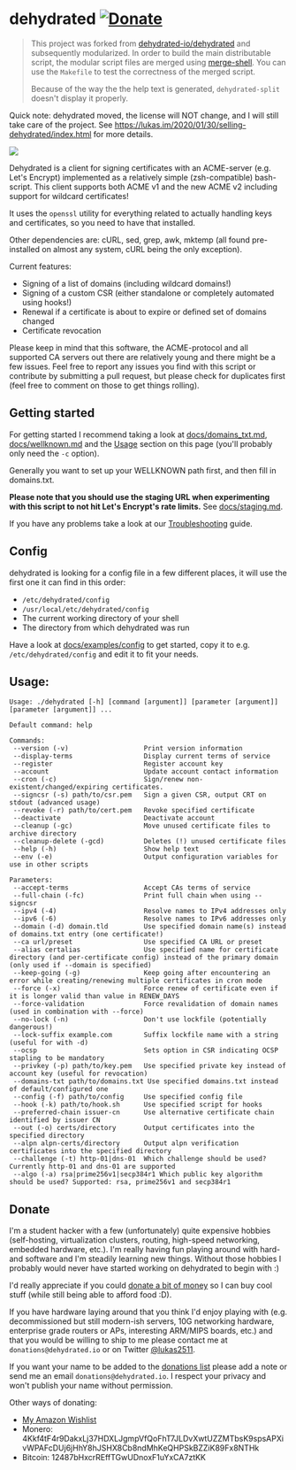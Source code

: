 # dehydrated [![Donate](https://img.shields.io/badge/Donate-PayPal-green.svg)](https://www.paypal.com/cgi-bin/webscr?cmd=_s-xclick&hosted_button_id=23P9DSJBTY7C8)

> This project was forked from [dehydrated-io/dehydrated](https://github.com/dehydrated-io/dehydrated) and subsequently modularized. In order to build the main distributable script, the modular script files are merged using [merge-shell](https://github.com/wpyoga/merge-shell). You can use the `Makefile` to test the correctness of the merged script.
>
> Because of the way the the help text is generated, `dehydrated-split` doesn't display it properly.

Quick note: dehydrated moved, the license will NOT change, and I will still take care of the project.
See https://lukas.im/2020/01/30/selling-dehydrated/index.html for more details.

![](docs/logo.jpg)

Dehydrated is a client for signing certificates with an ACME-server (e.g. Let's Encrypt) implemented as a relatively simple (zsh-compatible) bash-script.
This client supports both ACME v1 and the new ACME v2 including support for wildcard certificates!

It uses the `openssl` utility for everything related to actually handling keys and certificates, so you need to have that installed.

Other dependencies are: cURL, sed, grep, awk, mktemp (all found pre-installed on almost any system, cURL being the only exception).

Current features:
- Signing of a list of domains (including wildcard domains!)
- Signing of a custom CSR (either standalone or completely automated using hooks!)
- Renewal if a certificate is about to expire or defined set of domains changed
- Certificate revocation

Please keep in mind that this software, the ACME-protocol and all supported CA servers out there are relatively young and there might be a few issues. Feel free to report any issues you find with this script or contribute by submitting a pull request,
but please check for duplicates first (feel free to comment on those to get things rolling).

## Getting started

For getting started I recommend taking a look at [docs/domains_txt.md](docs/domains_txt.md), [docs/wellknown.md](docs/wellknown.md) and the [Usage](#usage) section on this page (you'll probably only need the `-c` option).

Generally you want to set up your WELLKNOWN path first, and then fill in domains.txt.

**Please note that you should use the staging URL when experimenting with this script to not hit Let's Encrypt's rate limits.** See [docs/staging.md](docs/staging.md).

If you have any problems take a look at our [Troubleshooting](docs/troubleshooting.md) guide.

## Config

dehydrated is looking for a config file in a few different places, it will use the first one it can find in this order:

- `/etc/dehydrated/config`
- `/usr/local/etc/dehydrated/config`
- The current working directory of your shell
- The directory from which dehydrated was run

Have a look at [docs/examples/config](docs/examples/config) to get started, copy it to e.g. `/etc/dehydrated/config`
and edit it to fit your needs.

## Usage:

```text
Usage: ./dehydrated [-h] [command [argument]] [parameter [argument]] [parameter [argument]] ...

Default command: help

Commands:
 --version (-v)                   Print version information
 --display-terms                  Display current terms of service
 --register                       Register account key
 --account                        Update account contact information
 --cron (-c)                      Sign/renew non-existent/changed/expiring certificates.
 --signcsr (-s) path/to/csr.pem   Sign a given CSR, output CRT on stdout (advanced usage)
 --revoke (-r) path/to/cert.pem   Revoke specified certificate
 --deactivate                     Deactivate account
 --cleanup (-gc)                  Move unused certificate files to archive directory
 --cleanup-delete (-gcd)          Deletes (!) unused certificate files
 --help (-h)                      Show help text
 --env (-e)                       Output configuration variables for use in other scripts

Parameters:
 --accept-terms                   Accept CAs terms of service
 --full-chain (-fc)               Print full chain when using --signcsr
 --ipv4 (-4)                      Resolve names to IPv4 addresses only
 --ipv6 (-6)                      Resolve names to IPv6 addresses only
 --domain (-d) domain.tld         Use specified domain name(s) instead of domains.txt entry (one certificate!)
 --ca url/preset                  Use specified CA URL or preset
 --alias certalias                Use specified name for certificate directory (and per-certificate config) instead of the primary domain (only used if --domain is specified)
 --keep-going (-g)                Keep going after encountering an error while creating/renewing multiple certificates in cron mode
 --force (-x)                     Force renew of certificate even if it is longer valid than value in RENEW_DAYS
 --force-validation               Force revalidation of domain names (used in combination with --force)
 --no-lock (-n)                   Don't use lockfile (potentially dangerous!)
 --lock-suffix example.com        Suffix lockfile name with a string (useful for with -d)
 --ocsp                           Sets option in CSR indicating OCSP stapling to be mandatory
 --privkey (-p) path/to/key.pem   Use specified private key instead of account key (useful for revocation)
 --domains-txt path/to/domains.txt Use specified domains.txt instead of default/configured one
 --config (-f) path/to/config     Use specified config file
 --hook (-k) path/to/hook.sh      Use specified script for hooks
 --preferred-chain issuer-cn      Use alternative certificate chain identified by issuer CN
 --out (-o) certs/directory       Output certificates into the specified directory
 --alpn alpn-certs/directory      Output alpn verification certificates into the specified directory
 --challenge (-t) http-01|dns-01  Which challenge should be used? Currently http-01 and dns-01 are supported
 --algo (-a) rsa|prime256v1|secp384r1 Which public key algorithm should be used? Supported: rsa, prime256v1 and secp384r1
```

## Donate

I'm a student hacker with a few (unfortunately) quite expensive hobbies (self-hosting, virtualization clusters, routing,
high-speed networking, embedded hardware, etc.).
I'm really having fun playing around with hard- and software and I'm steadily learning new things.
Without those hobbies I probably would never have started working on dehydrated to begin with :)

I'd really appreciate if you could [donate a bit of money](https://www.paypal.com/cgi-bin/webscr?cmd=_s-xclick&hosted_button_id=23P9DSJBTY7C8)
so I can buy cool stuff (while still being able to afford food :D).  

If you have hardware laying around that you think I'd enjoy playing with (e.g. decommissioned but still modern-ish servers,
10G networking hardware, enterprise grade routers or APs, interesting ARM/MIPS boards, etc.) and that you would be willing
to ship to me please contact me at `donations@dehydrated.io` or on Twitter [@lukas2511](https://twitter.com/lukas2511).

If you want your name to be added to the [donations list](https://dehydrated.io/donations.html) please add a note or send me an
email `donations@dehydrated.io`. I respect your privacy and won't publish your name without permission.

Other ways of donating:
 - [My Amazon Wishlist](http://www.amazon.de/registry/wishlist/1TUCFJK35IO4Q)
 - Monero: 4Kkf4tF4r9DakxLj37HDXLJgmpVfQoFhT7JLDvXwtUZZMTbsK9spsAPXivWPAFcDUj6jHhY8hJSHX8Cb8ndMhKeQHPSkBZZiK89Fx8NTHk
 - Bitcoin: 12487bHxcrREffTGwUDnoxF1uYxCA7ztKK
